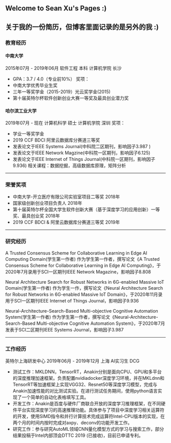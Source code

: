 ## Welcome to Sean Xu's Pages :)


关于我的一份简历，但博客里面记录的是另外的我 :)
---
### 教育经历
#### 中南大学
2015年07月 - 2019年06月
软件工程 本科 计算机学院 长沙
- GPA：3.7 / 4.0（专业前10%）
奖项：
- 中南大学优秀毕业生奖
- 三年一等奖学金（2015-2019）光云奖学金(2015)
- 第十届英特尔杯软件创新创业大赛一等奖及最具创业潜力奖

#### 哈尔滨工业大学
2019年07月 - 现在
计算机科学 硕士 计算机学院 深圳
奖项：
- 学业一等奖学金
- 2019 CCF BDCI 阿里云数据库分赛道三等奖
- 发表论文于IEEE Systems Journal(中科院二区期刊，影响因子3.987 )
- 发表论文于IEEE Network Magzine(中科院一区期刊，影响因子6.125)
- 发表论文于IEEE Internet of Things Journal(中科院一区期刊，影响因子9.936)
相关课程：数据挖掘，高级数据库原理，矩阵分析

---
### 荣誉奖项
- 中南大学-开立医疗有限公司实验室项目二等奖 2018年
- 国家级创新创业项目负责人 2018年
- 第十届英特尔杯全国大学生软件创新大赛（基于深度学习的应用创新）一等奖、最具创业奖 2018年
- 2019 CCF BDCI & 阿里云数据库分赛道三等奖 2019年

---
### 研究经历
A Trusted Consensus Scheme for Collaborative Learning in Edge AI Computing Domain(学生第一作者)
作为学生第一作者，撰写论文《A Trusted Consensus Scheme for Collaborative Learning in Edge AI Computing》，于2020年7月录用于SCI一区期刊IEEE Network Magazine，影响因子8.808

Neural Architecture Search for Robust Networks in 6G-enabled Massive IoT Domain(学生第一作者)
作为学生一作，撰写论文《Neural Architecture Search for Robust Networks in 6G-enabled Massive IoT Domain》，于2020年11月录用于SCI一区期刊IEEE Internet of Things Journal，影响因子9.936

Neural-Architecture-Search-Based Multi-objective Cognitive Automation System(学生第一作者)
作为学生第一作者，撰写论文《Neural-Architecture-Search-Based Multi-objective Cognitive Automation System》，于2020年7月发表于SCI二区期刊IEEE Systems Journal，影响因子3.987

---
### 工作经历
英特尔上海研发中心 2019年06月 - 2019年12月 上海
AI实习生 DCG
- 测试工作：MKLDNN，TensorRT，Anakin分别是面向CPU、GPU和多平台的深度推理加速框架。负责配置nvidiadocker深度学习环境，并在MKLdnn和TensorRT等加速框架上实现VGG32、Resnet50等深度学习模型，完成与Anakin加速性能的对比测试实验。在进行测试任务期间，使用python语言实现了一个简单的自动化表格填写工具。
- 开发工作：Anakin是百度与硬件厂商联合开放的深度学习推理框架，在不同硬件平台实现深度学习的高速推理功能。具体参与了项目中深度学习相关运算符的开发，使用SIMD指令和并行计算技术完成运算符Intel-CPU版本的实现，在两个月的时间内按时完成对axpy、deconv的功能开发工作。
- 研究工作：参与研究AutoML领域CNN量化模型方式的学习与搜索工作，部分结果投稿于Intel内部顶会DTTC 2019 (已接收)，目前已申请专利。
